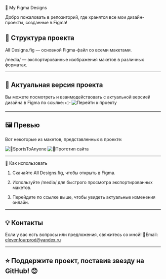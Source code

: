 🎨 My Figma Designs

Добро пожаловать в репозиторий, где хранятся все мои дизайн-проекты, созданные в Figma!

## 📁 Структура проекта

All Designs.fig — основной Figma-файл со всеми макетами.

/media/ — экспортированные изображения макетов в различных форматах.

---

## 🔗 Актуальная версия проекта

Вы можете посмотреть и взаимодействовать с актуальной версией дизайна в Figma по ссылке:
👉 ![Перейти к проекту](https://www.figma.com/design/IUsCW2jXNKXD0nyh7vlqQ3/All-Designs?node-id=0-1&t=nxZIlK8BsB41oT11-1)

---

## 🖼️ Превью

Вот некоторые из макетов, представленных в проекте:

![📌SportsToAnyone](https://github.com/11qfour/Canteen/tree/main/media/SportsToAnyone.png)
![📌Прототип сайта](https://github.com/11qfour/Canteen/tree/main/media/Prototype.png)

---

📌 Как использовать

1. Скачайте All Designs.fig, чтобы открыть в Figma.

2. Используйте /media/ для быстрого просмотра экспортированных макетов.

3. Перейдите по ссылке выше, чтобы увидеть актуальные изменения онлайн.

---

## 💡 Контакты

Если у вас есть вопросы или предложения, свяжитесь со мной! 📧Email: elevenfourprod@yandex.ru

---

## ⭐ Поддержите проект, поставив звезду на GitHub! 😊